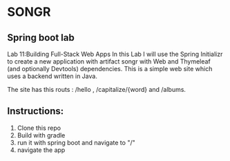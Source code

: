 # SONGR
## Spring boot lab
Lab 11:Building Full-Stack Web Apps
In this Lab I will use the Spring Initializr to create a new application with artifact songr with Web and Thymeleaf (and optionally Devtools) dependencies. This is a simple web site which uses a backend written in Java.

The site has this routs : /hello , /capitalize/{word} and /albums.

## Instructions:
1. Clone this repo
2. Build with gradle
3. run it with spring boot and navigate to "/"
4. navigate the app
